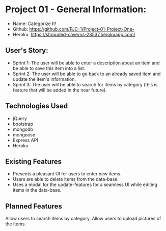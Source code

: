 # Project 01 - General Information:

* Name: Categorize It!
* Github: https://github.com/PJC-1/Project-01-Project-One-
* Heroku: https://shrouded-caverns-23537.herokuapp.com/


## User's Story:

* Sprint 1: The user will be able to enter a description about an item and be able to save this item into a list.
* Sprint 2: The user will be able to go back to an already saved item and update the item's information.
* Sprint 3: The user will be able to search for items by category (this is feature that will be added in the near future).


## Technologies Used

* jQuery
* bootstrap
* mongodb
* mongoose
* Express API
* Heroku


## Existing Features

* Presents a pleasant UI for users to enter new items.
* Users are able to delete items from the data-base.
* Uses a modal for the update-features for a seamless UI while editing items in the data-base.


## Planned Features

Allow users to search items by category.
Allow users to upload pictures of the items.
